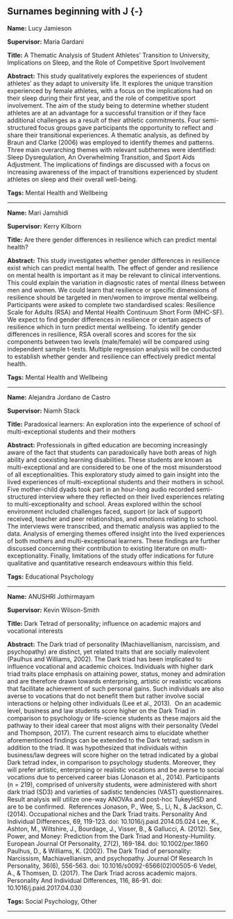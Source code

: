 



## Surnames beginning with J {-}

**Name:** Lucy Jamieson

**Supervisor:** Maria Gardani

**Title:** A Thematic Analysis of Student Athletes’ Transition to University, Implications on Sleep, and the Role of Competitive Sport Involvement

**Abstract:** This study qualitatively explores the experiences of student athletes’ as they adapt to university life. It explores the unique transition experienced by female athletes, with a focus on the implications had on their sleep during their first year, and the role of competitive sport involvement. The aim of the study being to determine whether student athletes are at an advantage for a successful transition or if they face additional challenges as a result of their athletic commitments. Four semi-structured focus groups gave participants the opportunity to reflect and share their transitional experiences. A thematic analysis, as defined by Braun and Clarke (2006) was employed to identify themes and patterns. Three main overarching themes with relevant subthemes were identified: Sleep Dysregulation, An Overwhelming Transition, and Sport Aids Adjustment. The implications of findings are discussed with a focus on increasing awareness of the impact of transitions experienced by student athletes on sleep and their overall well-being.

**Tags:** Mental Health and Wellbeing   

---



**Name:** Mari Jamshidi

**Supervisor:** Kerry Kilborn

**Title:** Are there gender differences in resilience which can predict mental health?

**Abstract:** This study investigates whether gender differences in resilience exist which can predict mental health. The effect of gender and resilience on mental health is important as it may be relevant to clinical interventions. This could explain the variation in diagnostic rates of mental illness between men and women. We could learn that resilience or specific dimensions of resilience should be targeted in men/women to improve mental wellbeing. Participants were asked to complete two standardised scales: Resilience Scale for Adults (RSA) and Mental Health Continuum Short Form (MHC-SF). We expect to find gender differences in resilience or certain aspects of resilience which in turn predict mental wellbeing. To identify gender differences in resilience, RSA overall scores and scores for the six components between two levels (male/female) will be compared using independent sample t-tests. Multiple regression analysis will be conducted to establish whether gender and resilience can effectively predict mental health.

**Tags:** Mental Health and Wellbeing   

---




**Name:** Alejandra Jordano de Castro

**Supervisor:** Niamh Stack

**Title:** Paradoxical learners: An exploration into the experience of school of multi-exceptional students and their mothers

**Abstract:** Professionals in gifted education are becoming increasingly aware of the fact that students can paradoxically have both areas of high ability and coexisting learning disabilities. These students are known as multi-exceptional and are considered to be one of the most misunderstood of all exceptionalities. This exploratory study aimed to gain insight into the lived experiences of multi-exceptional students and their mothers in school. Five mother-child dyads took part in an hour-long audio recorded semi-structured interview where they reflected on their lived experiences relating to multi-exceptionality and school. Areas explored within the school environment included challenges faced, support (or lack of support) received, teacher and peer relationships, and emotions relating to school. The interviews were transcribed, and thematic analysis was applied to the data. Analysis of emerging themes offered insight into the lived experiences of both mothers and multi-exceptional learners. These findings are further discussed concerning their contribution to existing literature on multi-exceptionality. Finally, limitations of the study offer indications for future qualitative and quantitative research endeavours within this field.   

**Tags:** Educational Psychology   

---




**Name:** ANUSHRI Jothirmayam

**Supervisor:** Kevin Wilson-Smith

**Title:** Dark Tetrad of personality; influence on academic majors and vocational interests

**Abstract:** The Dark triad of personality (Machiavellianism, narcissism, and psychopathy) are distinct, yet related traits that are socially malevolent (Paulhus and Williams, 2002). The Dark triad has been implicated to influence vocational and academic choices. Individuals with higher dark triad traits place emphasis on attaining power, status, money and admiration and are therefore drawn towards enterprising, artistic or realistic vocations that facilitate achievement of such personal gains. Such individuals are also averse to vocations that do not benefit them but rather involve social interactions or helping other individuals (Lee et al., 2013).  On an academic level, business and law students score higher on the Dark Triad in comparison to psychology or life-science students as these majors aid the pathway to their ideal career that most aligns with their personality (Vedel and Thompson, 2017). The current research aims to elucidate whether aforementioned findings can be extended to the Dark tetrad; sadism in addition to the triad. It was hypothesized that individuals within business/law degrees will score higher on the tetrad indicated by a global Dark tetrad index, in comparison to psychology students. Moreover, they will prefer artistic, enterprising or realistic vocations and be averse to social vocations due to perceived career bias (Jonason et al., 2014). Participants (n = 219), comprised of university students, were administered with short dark triad (SD3) and varieties of sadistic tendencies (VAST) questionnaires. Result analysis will utilize one-way ANOVAs and post-hoc TukeyHSD and are to be confirmed.   References  Jonason, P., Wee, S., Li, N., &amp; Jackson, C. (2014). Occupational niches and the Dark Triad traits. Personality And Individual Differences, 69, 119-123. doi: 10.1016/j.paid.2014.05.024  Lee, K., Ashton, M., Wiltshire, J., Bourdage, J., Visser, B., &amp; Gallucci, A. (2012). Sex, Power, and Money: Prediction from the Dark Triad and Honesty-Humility. European Journal Of Personality, 27(2), 169-184. doi: 10.1002/per.1860  Paulhus, D., &amp; Williams, K. (2002). The Dark Triad of personality: Narcissism, Machiavellianism, and psychopathy. Journal Of Research In Personality, 36(6), 556-563. doi: 10.1016/s0092-6566(02)00505-6  Vedel, A., &amp; Thomsen, D. (2017). The Dark Triad across academic majors. Personality And Individual Differences, 116, 86-91. doi: 10.1016/j.paid.2017.04.030   

**Tags:** Social Psychology,  Other  

---

